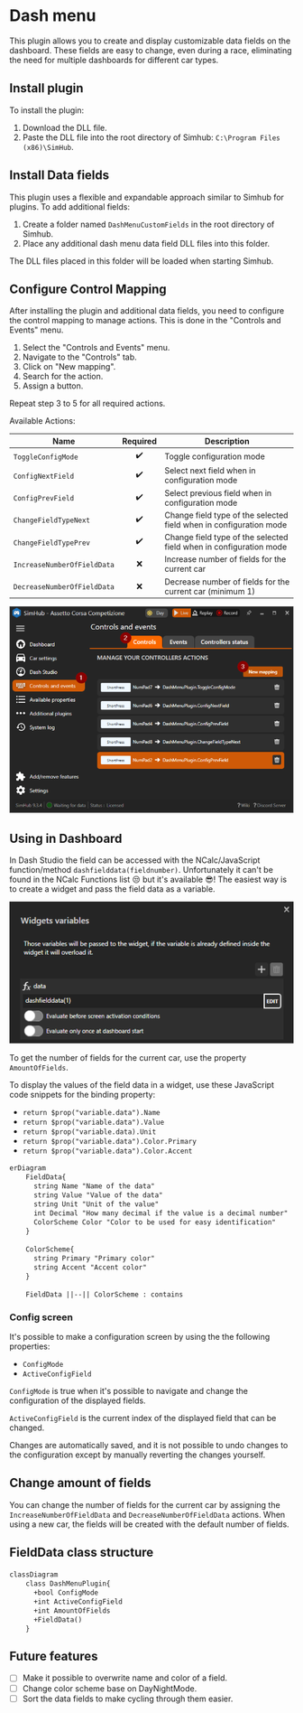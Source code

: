 ﻿# Dash menu

This plugin allows you to create and display customizable data fields on the dashboard. These fields are easy to change, even during a race, eliminating the need for multiple dashboards for different car types.

## Install plugin

To install the plugin:

1. Download the DLL file.
2. Paste the DLL file into the root directory of Simhub: `C:\Program Files (x86)\SimHub`.

## Install Data fields

This plugin uses a flexible and expandable approach similar to Simhub for plugins. To add additional fields:

1. Create a folder named `DashMenuCustomFields` in the root directory of Simhub.
2. Place any additional dash menu data field DLL files into this folder.

The DLL files placed in this folder will be loaded when starting Simhub.

## Configure Control Mapping

After installing the plugin and additional data fields, you need to configure the control mapping to manage actions. This is done in the "Controls and Events" menu.

1. Select the "Controls and Events" menu.
2. Navigate to the "Controls" tab.
3. Click on "New mapping".
4. Search for the action.
5. Assign a button.

Repeat step 3 to 5 for all required actions.

Available Actions:

|Name| Required | Description|
| --- | :---: | --- |
| `ToggleConfigMode` | :heavy_check_mark: | Toggle configuration mode |
| `ConfigNextField` | :heavy_check_mark: | Select next field when in configuration mode |
| `ConfigPrevField` | :heavy_check_mark: | Select previous field when in configuration mode |
| `ChangeFieldTypeNext` | :heavy_check_mark: | Change field type of the selected field when in configuration mode |
| `ChangeFieldTypePrev` | :heavy_check_mark: | Change field type of the selected field when in configuration mode |
| `IncreaseNumberOfFieldData` | :x: | Increase number of fields for the current car |
| `DecreaseNumberOfFieldData` | :x: | Decrease number of fields for the current car (minimum 1) |

![Select "Controls and events" menu then "Controls" tab and click the "New mapping" button.](./Image/ControlsAndEvents.png)

## Using in Dashboard

In Dash Studio the field can be accessed with the NCalc/JavaScript function/method `dashfielddata(fieldnumber)`. Unfortunately it can't be found in the NCalc Functions list :unamused: but it's available :sunglasses:!
The easiest way is to create a widget and pass the field data as a variable.

![Write NCalc formula to get field data](./Image/PassFieldDataToWidget.png)

To get the number of fields for the current car, use the property `AmountOfFields`.

To display the values of the field data in a widget, use these JavaScript code snippets for the binding property:

* `return $prop("variable.data").Name`
* `return $prop("variable.data").Value`
* `return $prop("variable.data).Unit`
* `return $prop("variable.data").Color.Primary`
* `return $prop("variable.data").Color.Accent`

```mermaid
erDiagram
    FieldData{
      string Name "Name of the data"
      string Value "Value of the data"
      string Unit "Unit of the value"
      int Decimal "How many decimal if the value is a decimal number"
      ColorScheme Color "Color to be used for easy identification"
    }

    ColorScheme{
      string Primary "Primary color"
      string Accent "Accent color"
    }

    FieldData ||--|| ColorScheme : contains
```

### Config screen

It's possible to make a configuration screen by using the the following properties:

* `ConfigMode`
* `ActiveConfigField`

`ConfigMode` is true when it's possible to navigate and change the configuration of the displayed fields.

`ActiveConfigField` is the current index of the displayed field that can be changed.

Changes are automatically saved, and it is not possible to undo changes to the configuration except by manually reverting the changes yourself.

## Change amount of fields

You can change the number of fields for the current car by assigning the `IncreaseNumberOfFieldData` and `DecreaseNumberOfFieldData` actions. When using a new car, the fields will be created with the default number of fields.

## FieldData class structure

```mermaid
classDiagram
    class DashMenuPlugin{
      +bool ConfigMode
      +int ActiveConfigField
      +int AmountOfFields
      +FieldData()
    }
```

## Future features

* [ ] Make it possible to overwrite name and color of a field.
* [ ] Change color scheme base on DayNightMode.
* [ ] Sort the data fields to make cycling through them easier.
